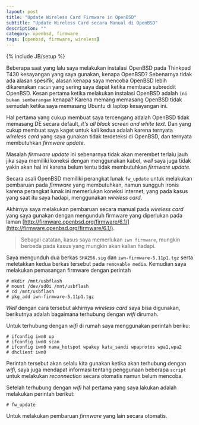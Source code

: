 ```yaml
---
layout: post
title: "Update Wireless Card Firmware in OpenBSD"
subtitle: "Update Wireless Card secara Manual di OpenBSD"
description: ""
category: openbsd, firmware
tags: [openbsd, firmware, wireless]
---
```

{% include JB/setup %}

Beberapa saat yang lalu saya melakukan instalasi OpenBSD pada Thinkpad T430 kesayangan yang saya gunakan, kenapa OpenBSD? Sebenarnya tidak ada alasan spesifik, alasan kenapa saya mencoba OpenBSD lebih dikarenakan `racun` yang sering saya dapat ketika membaca subreddit OpenBSD. Kesan pertama ketika melakukan instalasi OpenBSD adalah `ini bukan sembarangan` kenapa? Karena memang memasang OpenBSD tidak semudah ketika saya memasang Ubuntu di laptop kesayangan ini.

Hal pertama yang cukup membuat saya tercengang adalah OpenBSD tidak memasang DE secara default, _it's all black screen and white text_. Dan yang cukup membuat saya kaget untuk kali kedua adalah karena ternyata _wireless card_ yang saya gunakan tidak terdeteksi di OpenBSD, dan ternyata membutuhkan _firmware update_.

Masalah _firmware update_ ini sebenarnya tidak akan merembet terlalu jauh jika saya memiliki koneksi dengan menggunakan kabel, _well_ saya juga tidak yakin akan hal ini karena belum tentu tidak membutuhkan _firmware update_.

Secara asali OpenBSD memiliki perangkat lunak `fw_update` untuk melakukan pembaruan pada _firmware_ yang membutuhkan, namun sungguh ironis karena perangkat lunak ini memerlukan koneksi internet, yang pada kasus yang saat itu saya hadapi, menggunakan _wireless card_.

Akhirnya saya melakukan pembaruan secara manual pada _wireless card_ yang saya gunakan dengan mengunduh firmware yang diperlukan pada laman [http://firmware.openbsd.org/firmware/6.1/](http://firmware.openbsd.org/firmware/6.1/).

> Sebagai catatan, kasus saya memerlukan `iwn firmware`, mungkin berbeda pada kasus yang mungkin akan kalian hadapi.

Saya mengunduh dua berkas `SHA256.sig` dan `iwn-firmware-5.11p1.tgz` serta meletakkan kedua berkas tersebut pada `removable media`. Kemudian saya melakukan pemasangan firmware dengan perintah

```
# mkdir /mnt/usbflash
# mount /dev/sd0i /mnt/usbflash
# cd /mnt/usbflash
# pkg_add iwn-firmware-5.11p1.tgz
```

_Well_ dengan cara tersebut akhirnya _wireless card_ saya bisa digunakan, berikutnya adalah bagaimana terhubung dengan _wifi_ dirumah.

Untuk terhubung dengan _wifi_ di rumah saya menggunakan perintah beriku:

```
# ifconfig iwn0 up
# ifconfig iwn0 scan
# ifconfig iwn0 nama_hotspot wpakey kata_sandi wpaprotos wpa1,wpa2
# dhclient iwn0
```

Perintah tersebut akan selalu kita gunakan ketika akan terhubung dengan _wifi_, saya juga mendapat informasi tentang penggunaan beberapa `script` untuk melakukan _reconnection_ secara otomatis namun belum mencoba.

Setelah terhubung dengan _wifi_ hal pertama yang saya lakukan adalah melakukan perintah berikut:

```
# fw_update
```

Untuk melakukan pembaruan _firmware_ yang lain secara otomatis.